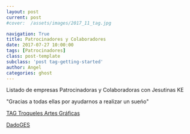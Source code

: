 ```yaml
---
layout: post
current: post
#cover:  /assets/images/2017_11_tag.jpg

navigation: True
title: Patrocinadores y Colaboradores
date: 2017-07-27 10:00:00
tags: [Patrocinadores]
class: post-template
subclass: 'post tag-getting-started'
author: Angel
categories: ghost
---
```


Listado de empresas Patrocinadoras y Colaboradoras con Jesutinas KE

"Gracias a todas ellas por ayudarnos a realizar un sueńo"

<p> <a href="http://www.troquelestag.com/es/inicio">TAG Troqueles Artes Gráficas</a></p>

<p> <a href="http://www.dadoges.com/default.html">DadoGES</a></p>
